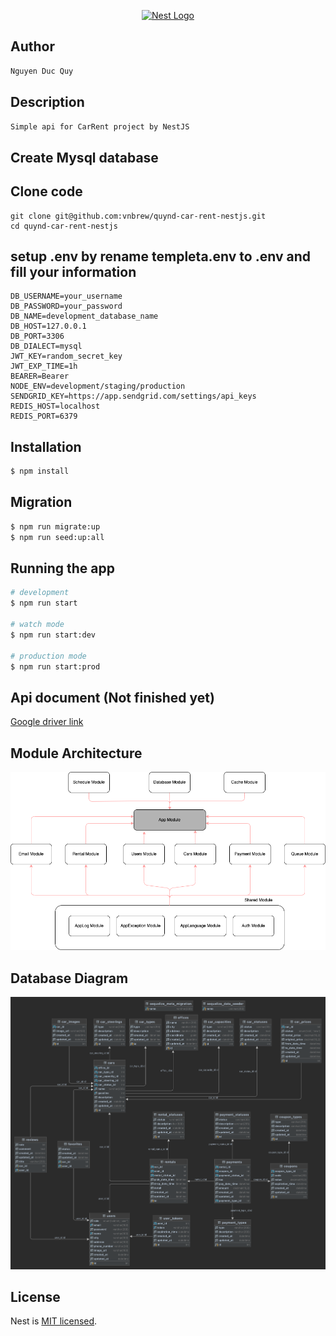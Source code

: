 <p align="center">
  <a href="http://nestjs.com/" target="blank"><img src="https://nestjs.com/img/logo-small.svg" width="200" alt="Nest Logo" /></a>
</p>

[circleci-image]: https://img.shields.io/circleci/build/github/nestjs/nest/master?token=abc123def456
[circleci-url]: https://circleci.com/gh/nestjs/nest

## Author
```bash
Nguyen Duc Quy
```

## Description
```bash
Simple api for CarRent project by NestJS
```

## Create Mysql database

## Clone code
```
git clone git@github.com:vnbrew/quynd-car-rent-nestjs.git
cd quynd-car-rent-nestjs
```

## setup .env by rename templeta.env to .env and fill your information
```
DB_USERNAME=your_username
DB_PASSWORD=your_password
DB_NAME=development_database_name
DB_HOST=127.0.0.1
DB_PORT=3306
DB_DIALECT=mysql
JWT_KEY=random_secret_key
JWT_EXP_TIME=1h
BEARER=Bearer
NODE_ENV=development/staging/production
SENDGRID_KEY=https://app.sendgrid.com/settings/api_keys
REDIS_HOST=localhost
REDIS_PORT=6379
```

## Installation
```bash
$ npm install
```

## Migration

```bash
$ npm run migrate:up
$ npm run seed:up:all
```

## Running the app

```bash
# development
$ npm run start

# watch mode
$ npm run start:dev

# production mode
$ npm run start:prod
```

## Api document (Not finished yet)

[Google driver link](https://docs.google.com/spreadsheets/d/1sgKW7hwX0Z_JrDOjPHQniRuIJvCUOVtgtpDPC1furL8/edit?usp=sharing)

## Module Architecture
![Module Architecture](ModuleArchitecture.drawio.png)

## Database Diagram
![Database Diagram](quynd_car_rent_diagram.png)

## License

Nest is [MIT licensed](LICENSE).
